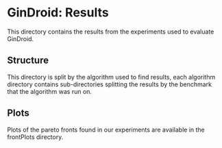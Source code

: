 
  

# GinDroid: Results
This directory contains the results from the experiments used to evaluate GinDroid.
  

## Structure
This directory is split by the algorithm used to find results, each algorithm directory contains sub-directories splitting the results by the benchmark that the algorithm was run on.

    
## Plots

Plots of the pareto fronts found in our experiments are available in the frontPlots directory.

